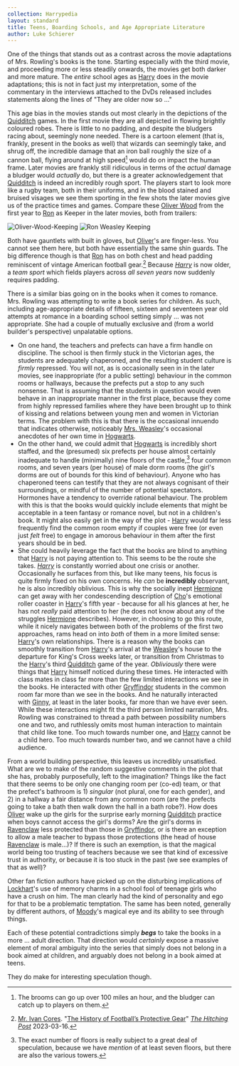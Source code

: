 ```yaml
---
collection: Harrypedia
layout: standard
title: Teens, Boarding Schools, and Age Appropriate Literature
author: Luke Schierer
---
```


One of the things that stands out as a contrast across the movie adaptations of Mrs. Rowling's books is the tone. Starting especially with the third movie, and proceeding more or less steadily onwards, the movies get both darker and more mature. The _entire_ school ages as [Harry] does in the movie adaptations; this is not in fact just my interpretation, some of the commentary in the interviews attached to the DvDs released includes statements along the lines of "They are older now so ..."

This age bias in the movies stands out most clearly in the depictions of the [Quidditch] games. In the first movie they are all depicted in flowing brightly coloured robes. There is little to no padding, and despite the bludgers racing about, seemingly none needed. There is a cartoon element (that is, frankly, present in the books as well) that wizards can seemingly take, and shrug off, the incredible damage that an iron ball roughly the size of a cannon ball, flying around at high speed[^241203-1] would do on impact the human frame. Later movies are frankly still ridiculous in terms of the _actual_ damage a bludger would _actually_ do, but there is a greater acknowledgement that [Quidditch] is indeed an incredibly rough sport. The players start to look more like a rugby team, both in their uniforms, and in the blood stained and bruised visages we see them sporting in the few shots the later movies give us of the practice times and games. Compare these [Oliver Wood] from the first year to [Ron] as Keeper in the later movies, both from trailers:

<div class="imgCompare">

![Oliver-Wood-Keeping](@assets/OliverWoodKeeping.png)
![Ron Weasley Keeping](@assets/RonWeasleyKeeping.png)

</div>

Both have gauntlets with built in gloves, but [Oliver]'s are finger-less. You cannot see them here, but both have essentially the same shin guards. The big difference though is that [Ron] has on both chest and head padding reminiscent of vintage American football gear.[^241203-2] Because _[Harry]_ is now older, a _team sport_ which fields players across _all seven years_ now suddenly requires padding.

There is a similar bias going on in the books when it comes to romance. Mrs. Rowling was attempting to write a book series for children. As such, including age-appropriate details of fifteen, sixteen and seventeen year old attempts at romance in a boarding school setting simply ... was not appropriate. She had a couple of mutually exclusive and (from a world builder's perspective) unpalatable options.

- On one hand, the teachers and prefects can have a firm handle on discipline. The school is then firmly stuck in the Victorian ages, the students are adequately chaperoned, and the resulting student culture is _firmly_ repressed. You will not, as is occasionally seen in in the later movies, see inappropriate (for a public setting) behaviour in the common rooms or hallways, because the prefects put a stop to any such nonsense. That is assuming that the students in question would even behave in an inappropriate manner in the first place, because they come from highly repressed families where they have been brought up to think of kissing and relations between young men and women in Victorian terms. The problem with this is that there is the occasional innuendo that indicates otherwise, noticeably [Mrs. Weasley]'s occasional anecdotes of her own time in [Hogwarts].
- On the other hand, we could admit that [Hogwarts] is incredibly short staffed, and the (presumed) six prefects per house almost certainly inadequate to handle (minimally) nine floors of the castle,[^241203] four common rooms, and seven years (per house) of male dorm rooms (the girl's dorms are out of bounds for this kind of behaviour). Anyone who has chaperoned teens can testify that they are not always cognisant of their surroundings, or mindful of the number of potential spectators. Hormones have a tendency to override rational behaviour. The problem with this is that the books would quickly include elements that might be acceptable in a teen fantasy or romance novel, but not in a children's book. It might also easily get in the way of the plot - [Harry] would far less frequently find the common room empty if couples were free (or even just _felt_ free) to engage in amorous behaviour in them after the first years should be in bed.
- She could heavily leverage the fact that the books are blind to anything that [Harry] is not paying attention to. This seems to be the route she takes. _[Harry]_ is constantly worried about one crisis or another. Occasionally he surfaces from this, but like many teens, his focus is quite firmly fixed on his own concerns. He _can_ be **incredibly** observant, he is also incredibly oblivious. This is why the socially inept [Hermione] can get away with her condescending description of [Cho]'s emotional roller coaster in [Harry]'s fifth year - because for all his glances at her, he has not _really_ paid attention to her (he does not know about any of the struggles [Hermione] describes). However, in choosing to go this route, while it nicely navigates between both of the problems of the first two approaches, rams head on into _both_ of them in a more limited sense: [Harry]'s own relationships. There is a reason why the books can smoothly transition from [Harry]'s arrival at the [Weasley]'s house to the departure for King's Cross weeks later, or transition from Christmas to the [Harry]'s third [Quidditch] game of the year. _Obliviously_ there were things that [Harry] himself noticed during these times. He interacted with class mates in class far more than the few limited interactions we see in the books. He interacted with other [Gryffindor] students in the common room far more than we see in the books. And he naturally interacted with [Ginny], at least in the later books, far more than we have ever seen. While these interactions might fit the third person limited narration, Mrs. Rowling was constrained to thread a path between possibility numbers one and two, and ruthlessly omits most human interaction to maintain that child like tone. Too much towards number one, and [Harry] cannot be a child hero. Too much towards number two, and we cannot have a child audience.

From a world building perspective, this leaves us incredibly unsatisfied. What are we to make of the random suggestive comments in the plot that she has, probably purposefully, left to the imagination? Things like the fact that there seems to be only one changing room per (co-ed) team, or that the prefect's bathroom is 1) _singular_ (not plural, one for each gender), and 2) in a hallway a fair distance from any common room (are the prefects going to take a bath then walk down the hall in a bath robe?). How does [Oliver] wake up the girls for the surprise early morning [Quidditch] practice when boys cannot access the girl's dorms? Are the girl's dorms in [Ravenclaw] less protected than those in [Gryffindor], or is there an exception to allow a male teacher to bypass those protections (the head of house [Ravenclaw] is male...)? If there is such an exemption, is that the magical world being too trusting of teachers because we see that kind of excessive trust in authority, or because it is too stuck in the past (we see examples of that as well)?

Other fan fiction authors have picked up on the disturbing implications of [Lockhart]'s use of memory charms in a school fool of teenage girls who have a crush on him. The man clearly had the kind of personality and ego for that to be a problematic temptation. The same has been noted, generally by different authors, of [Moody]'s magical eye and its ability to see through things.

Each of these potential contradictions simply **_begs_** to take the books in a more ... adult direction. That direction would _certainly_ expose a massive element of moral ambiguity into the series that simply does not belong in a book aimed at children, and arguably does not belong in a book aimed at teens.

They do make for interesting speculation though.

[^241203]: The exact number of floors is really subject to a great deal of speculation, because we have _mention_ of at least seven floors, but there are also the various towers.

[^241203-2]: [Mr. Ivan Cores](https://cmhs.news/author/ivancortesarias/). "[The History of Football’s Protective Gear](https://cmhs.news/the-history-of-footballs-protective-gear/)" _[The Hitching Post](https://cmhs.news/)_ 2023-03-16.

[^241203-1]: The brooms can go up over 100 miles an hour, and the bludger can catch up to players on them.

[Cho]: /Harrypedia/people/chang/cho/
[Ginny]: </Harrypedia/people/Weasley/Ginevra Molly/>
[Gryffindor]: /Harrypedia/Hogwarts/gryffindor/
[Harry]: </Harrypedia/people/Potter/Harry James/>
[Hermione]: </Harrypedia/people/Granger/Hermione Jean/>
[Hogwarts]: /Harrypedia/Hogwarts/
[Lockhart]: /Harrypedia/people/lockhart/gilderoy/
[Luna]: /Harrypedia/people/lovegood/luna/
[Moody]: /Harrypedia/people/moody/alastor/
[Mrs. Weasley]: /Harrypedia/people/prewett/molly/
[Oliver Wood]: /Harrypedia/people/wood/oliver/
[Oliver]: /Harrypedia/people/wood/oliver/
[Quidditch]: /Harrypedia/quidditch/
[Ravenclaw]: /Harrypedia/Hogwarts/ravenclaw/
[Ron]: </Harrypedia/people/Weasley/Ronald Bilius/>
[Weasley]: /Harrypedia/people/weasley/
